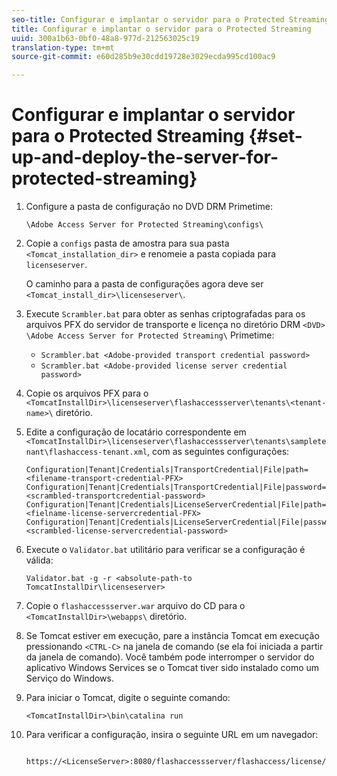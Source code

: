 ```yaml
---
seo-title: Configurar e implantar o servidor para o Protected Streaming
title: Configurar e implantar o servidor para o Protected Streaming
uuid: 300a1b63-0bf0-48a8-977d-212563025c19
translation-type: tm+mt
source-git-commit: e60d285b9e30cdd19728e3029ecda995cd100ac9

---
```



# Configurar e implantar o servidor para o Protected Streaming {#set-up-and-deploy-the-server-for-protected-streaming}

1. Configure a pasta de configuração no DVD DRM Primetime:

   `\Adobe Access Server for Protected Streaming\configs\`
1. Copie a `configs` pasta de amostra para sua pasta `<Tomcat_installation_dir>` e renomeie a pasta copiada para `licenseserver`.

   O caminho para a pasta de configurações agora deve ser `<Tomcat_install_dir>\licenseserver\`.
1. Execute `Scrambler.bat` para obter as senhas criptografadas para os arquivos PFX do servidor de transporte e licença no diretório DRM `<DVD>` `\Adobe Access Server for Protected Streaming\` Primetime:

   * `Scrambler.bat <Adobe-provided transport credential password>`
   * `Scrambler.bat <Adobe-provided license server credential password>`

1. Copie os arquivos PFX para o `<TomcatInstallDir>\licenseserver\flashaccessserver\tenants\<tenant-name>\` diretório.
1. Edite a configuração de locatário correspondente em `<TomcatInstallDir>\licenseserver\flashaccessserver\tenants\sampletenant\flashaccess-tenant.xml`, com as seguintes configurações:

   ```
   Configuration|Tenant|Credentials|TransportCredential|File|path=<filename-transport-credential-PFX> 
   Configuration|Tenant|Credentials|TransportCredential|File|password=<scrambled-transportcredential-password> 
   Configuration|Tenant|Credentials|LicenseServerCredential|File|path=<fielname-license-servercredential-PFX> 
   Configuration|Tenant|Credentials|LicenseServerCredential|File|password=<scrambled-license-servercredential-password>
   ```

1. Execute o `Validator.bat` utilitário para verificar se a configuração é válida:

   ```
   Validator.bat -g -r <absolute-path-to TomcatInstallDir\licenseserver>
   ```

1. Copie o `flashaccessserver.war` arquivo do CD para o `<TomcatInstallDir>\webapps\` diretório.
1. Se Tomcat estiver em execução, pare a instância Tomcat em execução pressionando `<CTRL-C>` na janela de comando (se ela foi iniciada a partir da janela de comando). Você também pode interromper o servidor do aplicativo Windows Services se o Tomcat tiver sido instalado como um Serviço do Windows.
1. Para iniciar o Tomcat, digite o seguinte comando:

   ```
   <TomcatInstallDir>\bin\catalina run
   ```

1. Para verificar a configuração, insira o seguinte URL em um navegador:

   ```
    https://<LicenseServer>:8080/flashaccessserver/flashaccess/license/v2
   ```
